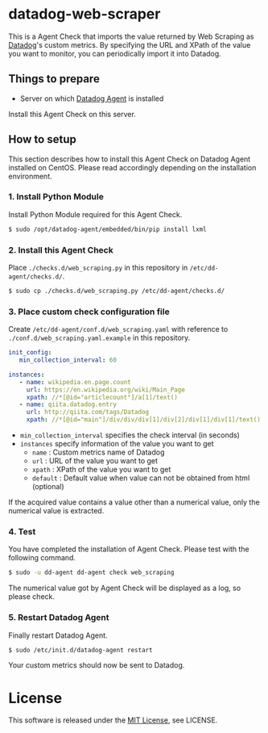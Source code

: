 # datadog-web-scraper

This is a Agent Check that imports the value returned by Web Scraping as [Datadog](https://www.datadoghq.com/)'s custom metrics.
By specifying the URL and XPath of the value you want to monitor, you can periodically import it into Datadog.

## Things to prepare

- Server on which [Datadog Agent](http://docs.datadoghq.com/guides/basic_agent_usage/) is installed

Install this Agent Check on this server.

## How to setup

This section describes how to install this Agent Check on Datadog Agent installed on CentOS.
Please read accordingly depending on the installation environment.

### 1. Install Python Module

Install Python Module required for this Agent Check.

```bash
$ sudo /opt/datadog-agent/embedded/bin/pip install lxml
```

### 2. Install this Agent Check

Place `./checks.d/web_scraping.py` in this repository in `/etc/dd-agent/checks.d/`.

```bash
$ sudo cp ./checks.d/web_scraping.py /etc/dd-agent/checks.d/
```

### 3. Place custom check configuration file

Create `/etc/dd-agent/conf.d/web_scraping.yaml` with reference to `./conf.d/web_scraping.yaml.example` in this repository.

```yaml
init_config:
   min_collection_interval: 60

instances:
   - name: wikipedia.en.page.count
     url: https://en.wikipedia.org/wiki/Main_Page
     xpath: //*[@id="articlecount"]/a[1]/text()
   - name: qiita.datadog.entry
     url: http://qiita.com/tags/Datadog
     xpath: //*[@id="main"]/div/div/div[1]/div[2]/div[1]/div[1]/text()
```

- `min_collection_interval` specifies the check interval (in seconds)
- `instances` specify information of the value you want to get
  - `name` : Custom metrics name of Datadog
  - `url` : URL of the value you want to get
  - `xpath` : XPath of the value you want to get
  - `default` : Default value when value can not be obtained from html (optional)

If the acquired value contains a value other than a numerical value, only the numerical value is extracted.

### 4. Test
You have completed the installation of Agent Check.
Please test with the following command.

```bash
$ sudo -u dd-agent dd-agent check web_scraping
```

The numerical value got by Agent Check will be displayed as a log, so please check.

### 5. Restart Datadog Agent
Finally restart Datadog Agent.

```bash
$ sudo /etc/init.d/datadog-agent restart
```

Your custom metrics should now be sent to Datadog.

# License

This software is released under the [MIT License](http://opensource.org/licenses/MIT), see LICENSE.

